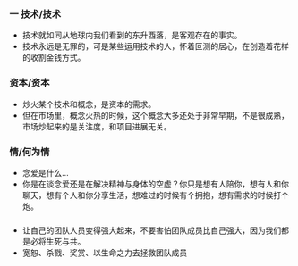 ### 一 技术/技术
- 技术就如同从地球内我们看到的东升西落，是客观存在的事实。
- 技术永远是无罪的，可是某些运用技术的人，怀着叵测的居心，在创造着花样的收割金钱方式。

### 资本/资本
- 炒火某个技术和概念，是资本的需求。
- 但在市场里，概念火热的时候，这个概念大多还处于非常早期，不是很成熟，市场炒起来的是关注度，和项目进展无关。

### 情/何为情
- 念爱是什么...
- 你是在谈念爱还是在解决精神与身体的空虚？你只是想有人陪你，想有人和你聊天，想有个人和你分享生活，想难过的时候有个拥抱，想有需求的时候打个炮。

### 

### 
- 让自己的团队人员变得强大起来，不要害怕团队成员比自己强大，因为我们都是必将生死与共。
- 宽恕、杀戮、奖赏、以生命之力去拯救团队成员